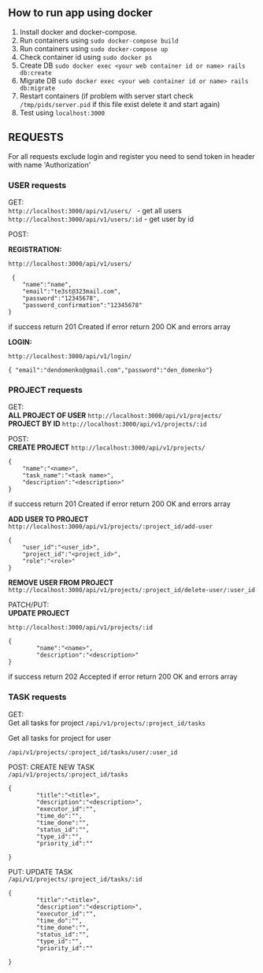 ## How to run app using docker

1. Install docker and docker-compose.
2. Run containers using ```sudo docker-compose build```
3. Run containers using ```sudo docker-compose up```
4. Check container id using ```sudo docker ps```
5. Create DB ```sudo docker exec <your web container id or name> rails db:create```
6. Migrate DB ```sudo docker exec <your web container id or name> rails db:migrate```
7. Restart containers (if problem with server start check ```/tmp/pids/server.pid``` if this file exist delete it and start again)
8. Test using ```localhost:3000```


## REQUESTS
For all requests exclude login and register you need to send token in header with name 'Authorization'

### USER requests

GET:<br>
```http://localhost:3000/api/v1/users/ ``` - get all users <br>
`http://localhost:3000/api/v1/users/:id` - get user by id

POST:

**REGISTRATION:**

```http://localhost:3000/api/v1/users/```
```
 {
    "name":"name",
    "email":"te3st@323mail.com",
    "password":"12345678",
    "password_confirmation":"12345678"
}
```
if success return 201 Created
if error return 200 OK and errors array

**LOGIN:**

```http://localhost:3000/api/v1/login/```
```
{ "email":"dendomenko@gmail.com","password":"den_domenko"}
```

### PROJECT requests

GET:<br>
**ALL PROJECT OF USER**
```http://localhost:3000/api/v1/projects/```<br>
**PROJECT BY ID**
```http://localhost:3000/api/v1/projects/:id``` <br>

POST:<br>
**CREATE PROJECT** ```http://localhost:3000/api/v1/projects/```
```
{
    "name":"<name>",
    "task_name":"<task name>",
    "description":"<description>"
}
```
if success return 201 Created
if error return 200 OK and errors array

**ADD USER TO PROJECT** ```http://localhost:3000/api/v1/projects/:project_id/add-user```
```
{
    "user_id":"<user_id>",
    "project_id":"<project_id>",
    "role":"<role>"
}
```

**REMOVE USER FROM PROJECT** ```http://localhost:3000/api/v1/projects/:project_id/delete-user/:user_id```


PATCH/PUT:<br>
**UPDATE PROJECT**

```http://localhost:3000/api/v1/projects/:id```
```
{
        "name":"<name>",
        "description":"<description>"
}
```
if success return 202 Accepted
if error return 200 OK and errors array

### TASK requests

GET:<br>
Get all tasks for project
```/api/v1/projects/:project_id/tasks```

Get all tasks for project for user
 
 ```/api/v1/projects/:project_id/tasks/user/:user_id```


POST: CREATE NEW TASK<br>
```/api/v1/projects/:project_id/tasks```
```
{
        "title":"<title>",
        "description":"<description>",
        "executor_id":"",
        "time_do":"",
        "time_done":"",
        "status_id":"",
        "type_id":"",
        "priority_id":""

}
```

PUT: UPDATE TASK<br>
```/api/v1/projects/:project_id/tasks/:id```
```
{
        "title":"<title>",
        "description":"<description>",
        "executor_id":"",
        "time_do":"",
        "time_done":"",
        "status_id":"",
        "type_id":"",
        "priority_id":""

}
```